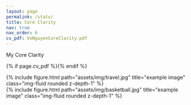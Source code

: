 ```yaml
---
layout: page
permalink: /stats/
title: Core Clarity
nav: true
nav_order: 6
cv_pdf: VoNguyenCoreClarity.pdf
---
```


My Core Clarity

{% if page.cv_pdf %}<a href="{{ page.cv_pdf | prepend: 'assets/pdf/VoNguyenCoreClarity.pdf' | relative_url}}" target="_blank" rel="noopener noreferrer" class="float-right"><i class="fas fa-file-pdf"></i></a>{% endif %}




<div class="row">
    <div class="col-sm mt-3 mt-md-0">
        {% include figure.html path="assets/img/travel.jpg" title="example image" class="img-fluid rounded z-depth-1" %}
    </div>


<div class="row">
    <div class="col-sm mt-3 mt-md-0">
        {% include figure.html path="assets/img/basketball.jpg" title="example image" class="img-fluid rounded z-depth-1" %}
    </div>
